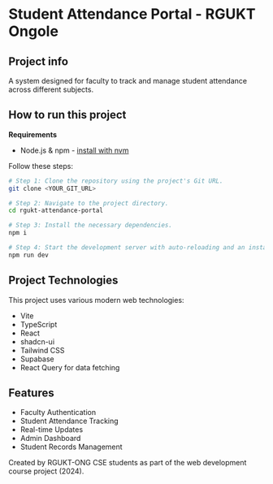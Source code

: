 
# Student Attendance Portal - RGUKT Ongole

## Project info

A system designed for faculty to track and manage student attendance across different subjects.

## How to run this project

**Requirements**

- Node.js & npm - [install with nvm](https://github.com/nvm-sh/nvm#installing-and-updating)

Follow these steps:

```sh
# Step 1: Clone the repository using the project's Git URL.
git clone <YOUR_GIT_URL>

# Step 2: Navigate to the project directory.
cd rgukt-attendance-portal

# Step 3: Install the necessary dependencies.
npm i

# Step 4: Start the development server with auto-reloading and an instant preview.
npm run dev
```

## Project Technologies

This project uses various modern web technologies:

- Vite
- TypeScript
- React
- shadcn-ui
- Tailwind CSS
- Supabase
- React Query for data fetching

## Features

- Faculty Authentication
- Student Attendance Tracking
- Real-time Updates
- Admin Dashboard
- Student Records Management

Created by RGUKT-ONG CSE students as part of the web development course project (2024).
